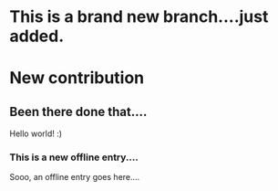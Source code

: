 # This is a brand new branch....just added.

# New contribution

## Been there done that....

Hello world! :)

### This is a new offline entry....

Sooo, an offline entry goes here....


